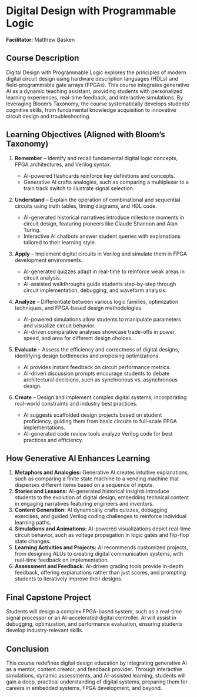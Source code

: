 # Digital Design with Programmable Logic

**Facilitator:** Matthew Basken

## Course Description

Digital Design with Programmable Logic explores the principles of modern digital circuit design using hardware description languages (HDLs) and field-programmable gate arrays (FPGAs). This course integrates generative AI as a dynamic teaching assistant, providing students with personalized learning experiences, real-time feedback, and interactive simulations. By leveraging Bloom’s Taxonomy, the course systematically develops students' cognitive skills, from fundamental knowledge acquisition to innovative circuit design and troubleshooting.

## Learning Objectives (Aligned with Bloom’s Taxonomy)

1. **Remember** – Identify and recall fundamental digital logic concepts, FPGA architectures, and Verilog syntax.
   - AI-powered flashcards reinforce key definitions and concepts.
   - Generative AI crafts analogies, such as comparing a multiplexer to a train track switch to illustrate signal selection.

2. **Understand** – Explain the operation of combinational and sequential circuits using truth tables, timing diagrams, and HDL code.
   - AI-generated historical narratives introduce milestone moments in circuit design, featuring pioneers like Claude Shannon and Alan Turing.
   - Interactive AI chatbots answer student queries with explanations tailored to their learning style.

3. **Apply** – Implement digital circuits in Verilog and simulate them in FPGA development environments.
   - AI-generated quizzes adapt in real-time to reinforce weak areas in circuit analysis.
   - AI-assisted walkthroughs guide students step-by-step through circuit implementation, debugging, and waveform analysis.

4. **Analyze** – Differentiate between various logic families, optimization techniques, and FPGA-based design methodologies.
   - AI-powered simulations allow students to manipulate parameters and visualize circuit behavior.
   - AI-driven comparative analyses showcase trade-offs in power, speed, and area for different design choices.

5. **Evaluate** – Assess the efficiency and correctness of digital designs, identifying design bottlenecks and proposing optimizations.
   - AI provides instant feedback on circuit performance metrics.
   - AI-driven discussion prompts encourage students to debate architectural decisions, such as synchronous vs. asynchronous design.

6. **Create** – Design and implement complex digital systems, incorporating real-world constraints and industry best practices.
   - AI suggests scaffolded design projects based on student proficiency, guiding them from basic circuits to full-scale FPGA implementations.
   - AI-generated code review tools analyze Verilog code for best practices and efficiency.

## How Generative AI Enhances Learning

1. **Metaphors and Analogies:** Generative AI creates intuitive explanations, such as comparing a finite state machine to a vending machine that dispenses different items based on a sequence of inputs.
2. **Stories and Lessons:** AI-generated historical insights introduce students to the evolution of digital design, embedding technical content in engaging narratives featuring engineers and inventors.
3. **Content Generation:** AI dynamically crafts quizzes, debugging exercises, and guided Verilog coding challenges to reinforce individual learning paths.
4. **Simulations and Animations:** AI-powered visualizations depict real-time circuit behavior, such as voltage propagation in logic gates and flip-flop state changes.
5. **Learning Activities and Projects:** AI recommends customized projects, from designing ALUs to creating digital communication systems, with real-time feedback on implementation.
6. **Assessment and Feedback:** AI-driven grading tools provide in-depth feedback, offering explanations rather than just scores, and prompting students to iteratively improve their designs.

## Final Capstone Project

Students will design a complex FPGA-based system, such as a real-time signal processor or an AI-accelerated digital controller. AI will assist in debugging, optimization, and performance evaluation, ensuring students develop industry-relevant skills.

## Conclusion

This course redefines digital design education by integrating generative AI as a mentor, content creator, and feedback provider. Through interactive simulations, dynamic assessments, and AI-assisted learning, students will gain a deep, practical understanding of digital systems, preparing them for careers in embedded systems, FPGA development, and beyond.
